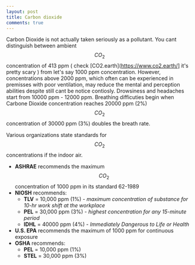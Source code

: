 ```yaml
---
layout: post
title: Carbon dioxide
comments: true
---
```


Carbon Dioxide is not actually taken seriously as a pollutant. You cant distinguish between ambient $$CO_2$$ concentration of 413 ppm ( check [CO2.earth](https://www.co2.earth/] it's pretty scary ) from let's say 1000 ppm concentration. However, concentrations above 2000 ppm, which often can be experienced in premisses with poor ventilation, may reduce the mental and perception abilities despite still cant be notice contiosly. Drowsiness and headaches start from 10000 ppm - 12000 ppm. Breathing difficuties begin when Carbone Dioxide concentration reaches 20000 ppm (2%)  $$CO_2$$ concentration of 30000 ppm (3%) doubles the breath rate.  

Various organizations state standards for $$CO_2$$ concentrations if the indoor air.

- **ASHRAE** recommends the maximum $$CO_2$$ concentration of 1000 ppm in its standard 62-1989
- **NIOSH** recommends:
  - **TLV** = 10,000 ppm (1%) - *maximum concentration of substance for 10-hr work shift at the workplace*
  - **PEL** = 30,000 ppm (3%) - *highest concentration for any 15-minute period*
  - **IDHL** = 40000 ppm (4%) - *Immediately Dangerous to Life or Health*
- **U.S. EPA** recommends the maximum of 1000 ppm for continuous exposure
- **OSHA** recommends:
  - **PEL** = 10,000 ppm (1%)
  - **STEL** = 30,000 ppm (3%)